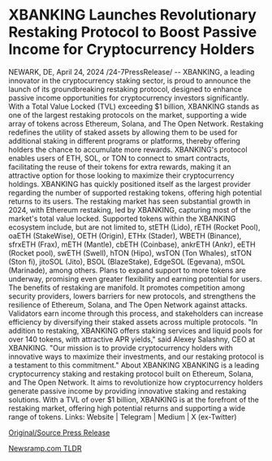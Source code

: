 # XBANKING Launches Revolutionary Restaking Protocol to Boost Passive Income for Cryptocurrency Holders

NEWARK, DE, April 24, 2024 /24-7PressRelease/ -- XBANKING, a leading innovator in the cryptocurrency staking sector, is proud to announce the launch of its groundbreaking restaking protocol, designed to enhance passive income opportunities for cryptocurrency investors significantly.  With a Total Value Locked (TVL) exceeding $1 billion, XBANKING stands as one of the largest restaking protocols on the market, supporting a wide array of tokens across Ethereum, Solana, and The Open Network.  Restaking redefines the utility of staked assets by allowing them to be used for additional staking in different programs or platforms, thereby offering holders the chance to accumulate more rewards.  XBANKING's protocol enables users of ETH, SOL, or TON to connect to smart contracts, facilitating the reuse of their tokens for extra rewards, making it an attractive option for those looking to maximize their cryptocurrency holdings.  XBANKING has quickly positioned itself as the largest provider regarding the number of supported restaking tokens, offering high potential returns to its users. The restaking market has seen substantial growth in 2024, with Ethereum restaking, led by XBANKING, capturing most of the market's total value locked.  Supported tokens within the XBANKING ecosystem include, but are not limited to, stETH (Lido), rETH (Rocket Pool), oaETH (StakeWise), OETH (Origin), ETHx (Stader), WBETH (Binance), sfrxETH (Frax), mETH (Mantle), cbETH (Coinbase), ankrETH (Ankr), eETH (Rocket pool), swETH (Swell), hTON (Hipo), wsTON (Ton Whales), stTON (Ston fi), jitoSOL (Jito), BSOL (BlazeStake), EdgeSOL (Egevana), mSOL (Marinade), among others.  Plans to expand support to more tokens are underway, promising even greater flexibility and earning potential for users. The benefits of restaking are manifold. It promotes competition among security providers, lowers barriers for new protocols, and strengthens the resilience of Ethereum, Solana, and The Open Network against attacks.  Validators earn income through this process, and stakeholders can increase efficiency by diversifying their staked assets across multiple protocols.  "In addition to restaking, XBANKING offers staking services and liquid pools for over 140 tokens, with attractive APR yields," said Alexey Salashny, CEO at XBANKING. "Our mission is to provide cryptocurrency holders with innovative ways to maximize their investments, and our restaking protocol is a testament to this commitment."  About XBANKING XBANKING is a leading cryptocurrency staking and restaking protocol built on Ethereum, Solana, and The Open Network. It aims to revolutionize how cryptocurrency holders generate passive income by providing innovative staking and restaking solutions. With a TVL of over $1 billion, XBANKING is at the forefront of the restaking market, offering high potential returns and supporting a wide range of tokens.  Links:  Website | Telegram | Medium | X (ex-Twitter) 

[Original/Source Press Release](https://www.24-7pressrelease.com/press-release/510279/xbanking-launches-revolutionary-restaking-protocol-to-boost-passive-income-for-cryptocurrency-holders) 

[Newsramp.com TLDR](https://newsramp.com/None) 